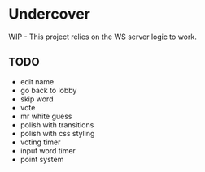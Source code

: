 # Undercover

WIP - This project relies on the WS server logic to work.

## TODO

- edit name
- go back to lobby
- skip word
- vote
- mr white guess
- polish with transitions
- polish with css styling
- voting timer
- input word timer
- point system
